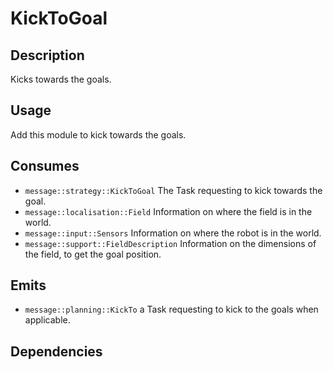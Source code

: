 # KickToGoal

## Description

Kicks towards the goals.

## Usage

Add this module to kick towards the goals.

## Consumes

- `message::strategy::KickToGoal` The Task requesting to kick towards the goal.
- `message::localisation::Field` Information on where the field is in the world.
- `message::input::Sensors` Information on where the robot is in the world.
- `message::support::FieldDescription` Information on the dimensions of the field, to get the goal position.

## Emits

- `message::planning::KickTo` a Task requesting to kick to the goals when applicable.

## Dependencies
